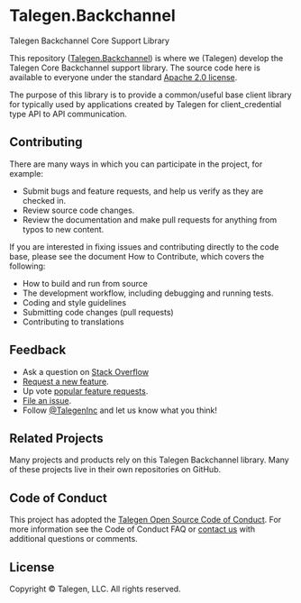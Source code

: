 # Talegen.Backchannel

Talegen Backchannel Core Support Library

This repository ([Talegen.Backchannel](https://github.com/Talegen/Talegen.Backchannel)) is where we (Talegen) develop the Talegen Core Backchannel support library. The source code here is available to everyone under the standard [Apache 2.0 license](https://github.com/talegen/Talegen.PureBlue.Models/blob/main/LICENSE).

The purpose of this library is to provide a common/useful base client library for typically used by applications created by Talegen for client_credential type API to API communication. 

## Contributing

There are many ways in which you can participate in the project, for example:

 - Submit bugs and feature requests, and help us verify as they are checked in.
 - Review source code changes.
 - Review the documentation and make pull requests for anything from typos to new content. 

If you are interested in fixing issues and contributing directly to the code base, please see the document How to Contribute, which covers the following:

 - How to build and run from source
 - The development workflow, including debugging and running tests.
 - Coding and style guidelines
 - Submitting code changes (pull requests)
 - Contributing to translations

## Feedback

 - Ask a question on [Stack Overflow](https://stackoverflow.com/questions/tagged/Talegen)
 - [Request a new feature](https://github.com/talegen/Talegen.Backchannel/blob/main/CONTRIBUTING.md).
 - Up vote [popular feature requests](https://github.com/talegen/Talegen.Backchannel/issues?q=is:open%20is:issue%20label:feature-request%20sort:reactions-%2b1-desc).
 - [File an issue](https://github.com/talegen/Talegen.Backchannel/issues).
 - Follow [@TalegenInc](https://twitter.com/TalegenInc) and let us know what you think!

## Related Projects

Many projects and products rely on this Talegen Backchannel library. Many of these projects live in their own repositories on GitHub. 

## Code of Conduct

This project has adopted the [Talegen Open Source Code of Conduct](https://talegen.com/open-source-code-of-conduct/). For more information see the Code of Conduct FAQ or [contact us](https://talegen.com/contact/) with additional questions or comments.

## License

Copyright &copy; Talegen, LLC. All rights reserved.